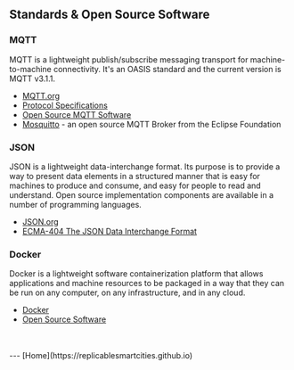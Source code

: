 ## Standards & Open Source Software

### MQTT

MQTT is a lightweight publish/subscribe messaging transport for machine-to-machine connectivity. It's an OASIS standard and the current version is MQTT v3.1.1.

* [MQTT.org](http://mqtt.org)
* [Protocol Specifications](http://mqtt.org/documentation)
* [Open Source MQTT Software](https://github.com/mqtt/mqtt.github.io/wiki/software?id=software)
* [Mosquitto](https://mosquitto.org/) - an open source MQTT Broker from the Eclipse Foundation

### JSON

JSON is a lightweight data-interchange format. Its purpose is to provide a way to present data elements in a structured manner that is easy for machines to produce and consume, and easy for people to read and understand. Open source implementation components are available in a number of programming languages.

* [JSON.org](http://www.json.org/)
* [ECMA-404 The JSON Data Interchange Format](http://www.ecma-international.org/publications/files/ECMA-ST/ECMA-404.pdf)

### Docker

Docker is a lightweight software containerization platform that allows applications and machine resources to be packaged in a way that they can be run on any computer, on any infrastructure, and in any cloud.

* [Docker](https://www.docker.com/)
* [Open Source Software](https://www.docker.com/technologies/overview)

<br>
<br>
---
[Home](https://replicablesmartcities.github.io)
